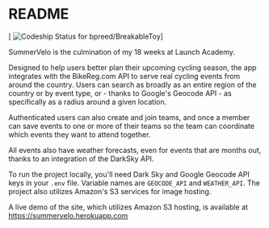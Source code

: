 # README

[ ![Codeship Status for bpreed/BreakableToy](https://app.codeship.com/projects/e4da9ab0-7b19-0136-7fa8-1203438f4113/status?branch=master)]

SummerVelo is the culmination of my 18 weeks at Launch Academy.

Designed to help users better plan their upcoming cycling season, the app integrates with the BikeReg.com API to serve real cycling events from around the country. Users can search as broadly as an entire region of the country or by event type, or - thanks to Google's Geocode API - as specifically as a radius around a given location.

Authenticated users can also create and join teams, and once a member can save events to one or more of their teams so the team can coordinate which events they want to attend together.

All events also have weather forecasts, even for events that are months out, thanks to an integration of the DarkSky API.

To run the project locally, you'll need Dark Sky and Google Geocode API keys in your `.env` file. Variable names are `GEOCODE_API` and `WEATHER_API`. The project also utilizes Amazon's S3 services for image hosting.

A live demo of the site, which utilizes Amazon S3 hosting, is available at https://summervelo.herokuapp.com
